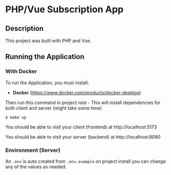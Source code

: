 # PHP/Vue Subscription App

## Description

This project was built with PHP and Vue.

## Running the Application

### With Docker

To run the Application, you must install:

- **Docker** (https://www.docker.com/products/docker-desktop)

Then run this command in project root - This will install dependencies for both client and server (might take some time)

```console
$ make up
```

You should be able to visit your client (frontend)  at http://localhost:5173

You should be able to visit your server (backend) at http://localhost:8080

### Environment (Server)

An `.env` is auto created from `.env.example` on project install you can change any of the values as needed.

